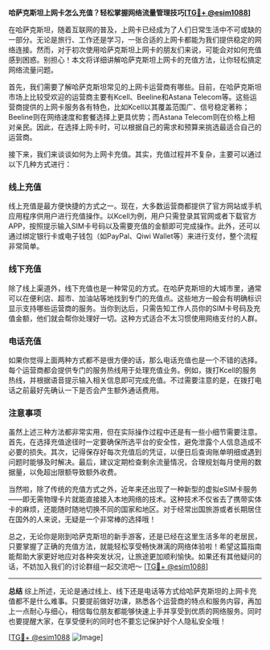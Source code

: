 **哈萨克斯坦上网卡怎么充值？轻松掌握网络流量管理技巧[[TG💪+ @esim1088](https://t.me/s/esim1088)]**

在哈萨克斯坦，随着互联网的普及，上网卡已经成为了人们日常生活中不可或缺的一部分。无论是旅行、工作还是学习，一张合适的上网卡都能为我们提供稳定的网络连接。然而，对于初次使用哈萨克斯坦上网卡的朋友们来说，可能会对如何充值感到困惑。别担心！本文将详细讲解哈萨克斯坦上网卡的充值方法，让你轻松搞定网络流量问题。

首先，我们需要了解哈萨克斯坦常见的上网卡运营商有哪些。目前，在哈萨克斯坦市场上比较受欢迎的运营商主要有Kcell、Beeline和Astana Telecom等。这些运营商提供的上网卡服务各有特色，比如Kcell以其覆盖范围广、信号稳定著称；Beeline则在网络速度和套餐选择上更具优势；而Astana Telecom则在价格上相对亲民。因此，在选择上网卡时，可以根据自己的需求和预算来挑选最适合自己的运营商。

接下来，我们来谈谈如何为上网卡充值。其实，充值过程并不复杂，主要可以通过以下几种方式进行：

### **线上充值**
线上充值是最方便快捷的方式之一。现在，大多数运营商都提供了官方网站或手机应用程序供用户进行充值操作。以Kcell为例，用户只需登录其官网或者下载官方APP，按照提示输入SIM卡号码以及需要充值的金额即可完成操作。此外，还可以通过绑定银行卡或电子钱包（如PayPal、Qiwi Wallet等）来进行支付，整个流程非常简单。

### **线下充值**
除了线上渠道外，线下充值也是一种常见的方式。在哈萨克斯坦的大城市里，通常可以在便利店、超市、加油站等地找到专门的充值点。这些地方一般会有明确标识显示支持哪些运营商的服务。当你到达后，只需告知工作人员你的SIM卡号码及充值金额，他们就会帮你处理好一切。这种方式适合不太习惯使用网络支付的人群。

### **电话充值**
如果你觉得上面两种方式都不是很方便的话，那么电话充值也是一个不错的选择。每个运营商都会提供专门的服务热线用于处理充值业务。例如，拨打Kcell的服务热线，并根据语音提示输入相关信息即可完成充值。不过需要注意的是，在拨打电话之前最好先确认一下是否会产生额外通话费用。

### **注意事项**
虽然上述三种方法都非常实用，但在实际操作过程中还是有一些小细节需要注意。首先，在选择充值途径时一定要确保所选平台的安全性，避免泄露个人信息造成不必要的损失。其次，记得保存好每次充值后的凭证，以便日后查询账单明细或遇到问题时能够及时解决。最后，建议定期检查剩余流量情况，合理规划每月使用的数据量，以免超出限额导致额外收费。

当然啦，除了传统的充值方式之外，近年来还出现了一种新型的虚拟eSIM卡服务——即无需物理卡片就能直接接入本地网络的技术。这种技术不仅省去了携带实体卡的麻烦，还能随时随地切换不同的国家和地区。对于经常出国旅游或者长期居住在国外的人来说，无疑是一个非常棒的选择哦！

总之，无论你是刚到哈萨克斯坦的新手游客，还是已经在这里生活多年的老居民，只要掌握了正确的充值方法，就能轻松享受畅快淋漓的网络体验啦！希望这篇指南能帮助大家更好地应对各种突发状况，让旅途更加顺利愉快。如果还有其他疑问的话，不妨加入我们的讨论群组一起交流吧～ [[TG💪+ @esim1088](https://t.me/s/esim1088)]

---

**总结**
综上所述，无论是通过线上、线下还是电话等方式给哈萨克斯坦的上网卡充值都不是什么难事。只要提前做好功课，熟悉各个运营商的特点和服务内容，再加上一点耐心与细心，相信每位朋友都能够快速上手并享受到优质的网络服务。同时也要提醒大家，在享受便利的同时也不要忘记保护好个人隐私安全哦！

[[TG💪+ @esim1088](https://t.me/s/esim1088) ![Image](https://i.postimg.cc/4NQfJmqS/Snipaste-2025-05-13-00-14-12.png)]